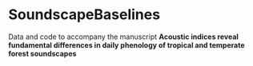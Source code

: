 # SoundscapeBaselines
Data and code to accompany the manuscript **Acoustic indices reveal fundamental differences in daily phenology of tropical and temperate forest soundscapes**



